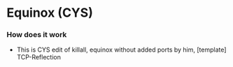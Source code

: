 # Equinox (CYS)

### How does it work

- This is CYS edit of killall, equinox without added ports by him, [template]
TCP-Reflection